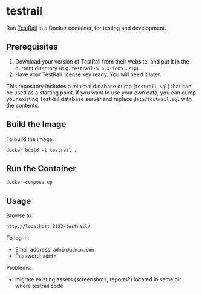 # testrail

Run [TestRail](http://www.gurock.com/testrail/) in a Docker container, for testing and development.

## Prerequisites

1. Download your version of TestRail from their website, and put it in the current directory (e.g. `testrail-5.6.x-ion53.zip`).
1. Have your TestRail license key ready. You will need it later.

This repository includes a minimal database dump (`testrail.sql`) that can be used as a starting point.
If you want to use your own data, you can dump your existing TestRail database server and replace `data/testrail.sql` with the contents.

## Build the Image

To build the image:

    docker build -t testrail .

## Run the Container 

    docker-compose up

## Usage

Browse to:

    http://localhost:8123/testrail/

To log in:

- Email address: `admin@admin.com`
- Password: `admin`

Problems:
- migrate existing assets (screenshots, reports?) located in same dir where testrail code
